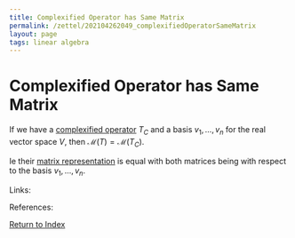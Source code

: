 ```yaml
---
title: Complexified Operator has Same Matrix
permalink: /zettel/202104262049_complexifiedOperatorSameMatrix
layout: page
tags: linear algebra
---
```

# Complexified Operator has Same Matrix

If we have a [complexified operator](202104251532_complexificationOperator) $T_C$ and a basis $v_1, \ldots, v_n$ for the
real vector space $V$, then $\mathcal{M}(T) = \mathcal{M}(T_C)$. 

Ie their [matrix representation](202102072233_matrixLinearMap) is equal
with both matrices being with respect to the basis $v_1, \ldots, v_n$.

Links: 

References: 

[Return to Index](index)